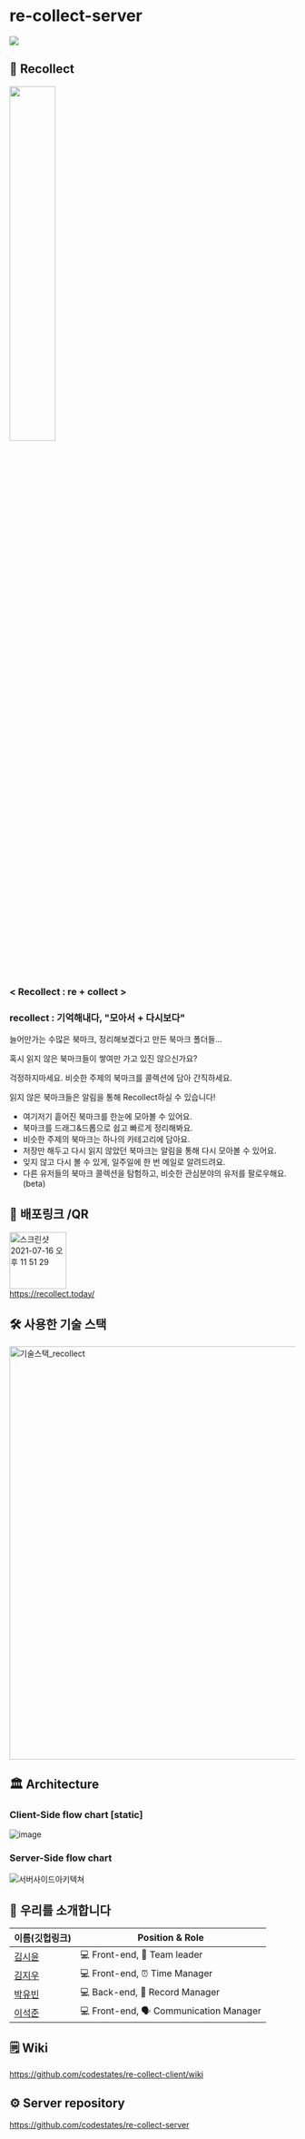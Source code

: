 # re-collect-server

<img src="https://img.shields.io/badge/PROJECT-RECOLLECT-blue?style=for-the-badge" >

## 📝 Recollect
<img src="https://user-images.githubusercontent.com/54028005/126041791-3f960801-0a06-4e11-a544-58784c02062c.png" width="40%">

### < Recollect : re + collect > <br />

### recollect : 기억해내다, "모아서  + 다시보다" <br />

늘어만가는 수많은 북마크, 정리해보겠다고 만든 북마크 폴더들... <br />

혹시 읽지 않은 북마크들이 쌓여만 가고 있진 않으신가요? <br />

걱정하지마세요. 비슷한 주제의 북마크를 콜렉션에 담아 간직하세요.<br />

읽지 않은 북마크들은 알림을 통해 Recollect하실 수 있습니다!

- 여기저기 흩어진 북마크를 한눈에 모아볼 수 있어요.
- 북마크를 드래그&드롭으로 쉽고 빠르게 정리해봐요.
- 비슷한 주제의 북마크는 하나의 카테고리에 담아요.
- 저장만 해두고 다시 읽지 않았던 북마크는 알림을 통해 다시 모아볼 수 있어요.
- 잊지 않고 다시 볼 수 있게, 일주일에 한 번 메일로 알려드려요.
- 다른 유저들의 북마크 콜렉션을 탐험하고, 비슷한 관심분야의 유저를 팔로우해요. (beta)

## 📎 배포링크 /QR

<img width="100" alt="스크린샷 2021-07-16 오후 11 51 29" src="https://user-images.githubusercontent.com/54028005/126044174-8749994f-1a3a-4570-bdee-a4f88ebf0a35.png"> <br />
https://recollect.today/

## 🛠 사용한 기술 스택
<!-- ### 프론트

<img src="https://img.shields.io/badge/FRONT-HTML5-orange?style=for-the-badge&logo=html5" >
<img src="https://img.shields.io/badge/FRONT-SCSS-pink?style=for-the-badge&logo=sass" ><img src="https://img.shields.io/badge/FRONT-JAVASCRIPT-yellow?style=for-the-badge&logo=javascript" > <img src="https://img.shields.io/badge/FRONT-REACTHOOKS-skyblue?style=for-the-badge&logo=react" >
<img src="https://img.shields.io/badge/FRONT-REACTROUTER-skyblue?style=for-the-badge&logo=react" >
<img src="https://img.shields.io/badge/FRONT-REDUX-blueviolet?style=for-the-badge&logo=redux" >
<img src="https://img.shields.io/badge/FRONT-AXIOS-lightgrey?style=for-the-badge&logo=axios" >


### 백

<img src="https://img.shields.io/badge/BACK-NODE.JS-teal?style=for-the-badge&logo=nodedotjs" > 
<img src="https://img.shields.io/badge/BACK-EXPRESS-white?style=for-the-badge" >
<img src="https://img.shields.io/badge/BACK-SEQUELIZE-skyblue?style=for-the-badge&logo=sequelize" >
<img src="https://img.shields.io/badge/BACK-Mysql-orange?style=for-the-badge&logo=mysql" >
<img src="https://img.shields.io/badge/BACK-JWT-black?style=for-the-badge&logo=jwt" >

### 배포 -->



<img width="727" alt="기술스택_recollect" src="https://user-images.githubusercontent.com/54028005/126042945-6b6185b0-3181-423f-806b-8dc64ef62c4e.png">

## 🏛 Architecture

### Client-Side flow chart [static]
![image](https://user-images.githubusercontent.com/66819143/123535546-79303700-d75f-11eb-87ba-5fbd80efbeda.png)

### Server-Side flow chart
![서버사이드아키텍쳐](https://user-images.githubusercontent.com/54028005/126043590-be3230c2-7d8d-4cba-971a-598d6f26f1fd.png)

## 🌝 우리를 소개합니다
| 이름(깃헙링크) | Position & Role|
| ------- | ----- |
| [김시윤](https://github.com/siyooonkim) | 💻 Front-end, 🌟 Team leader|
| [김지우](https://github.com/zuzokim) | 💻 Front-end, ⏰ Time Manager |
| [박유빈](https://github.com/Justicexx0099) | 💻 Back-end, 📝 Record Manager |
| [이석준](https://github.com/CodingGorani) | 💻 Front-end, 🗣 Communication Manager |

## 🗒 Wiki
https://github.com/codestates/re-collect-client/wiki
## ⚙️ Server repository
https://github.com/codestates/re-collect-server


